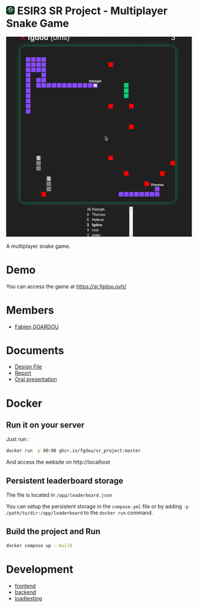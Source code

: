 <img src="./frontend/src/img/logo.png" width="23px" style="margin-right: 7px;">ESIR3 SR Project - Multiplayer Snake Game
===



![demo](./doc/game.gif)

A multiplayer snake game.

# Demo
You can access the game at https://sr.fgdou.ovh/

# Members
- [Fabien GOARDOU](https://fabiengoardou.fr/)

# Documents
- [Design File](./doc/design.md)
- [Report](./doc/report.md)
- [Oral presentation](./doc/presentation.pdf) 

# Docker
## Run it on your server
Just run :
```sh
docker run -p 80:80 ghcr.io/fgdou/sr_project:master
```
And access the website on http://localhost

## Persistent leaderboard storage
The file is located in `/app/leaderboard.json`

You can setup the persistent storage in the `compose.yml` file or by adding `-p /path/to/dir:/app/leaderboard` to the `docker run` command.

## Build the project and Run
```sh
docker compose up --build
```

# Development
- [frontend](./frontend/)
- [backend](./backend/)
- [loadtesting](./loadtesting/)